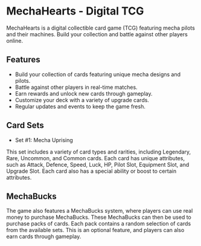 # MechaHearts - Digital TCG

MechaHearts is a digital collectible card game (TCG) featuring mecha pilots and their machines. Build your collection and battle against other players online.

## Features
- Build your collection of cards featuring unique mecha designs and pilots.
- Battle against other players in real-time matches.
- Earn rewards and unlock new cards through gameplay.
- Customize your deck with a variety of upgrade cards.
- Regular updates and events to keep the game fresh.

## Card Sets
- Set #1: Mecha Uprising

This set includes a variety of card types and rarities, including Legendary, Rare, Uncommon, and Common cards. Each card has unique attributes, such as Attack, Defence, Speed, Luck, HP, Pilot Slot, Equipment Slot, and Upgrade Slot. Each card also has a special ability or boost to certain attributes.

## MechaBucks

The game also features a MechaBucks system, where players can use real money to purchase MechaBucks. These MechaBucks can then be used to purchase packs of cards. Each pack contains a random selection of cards from the available sets. This is an optional feature, and players can also earn cards through gameplay.
